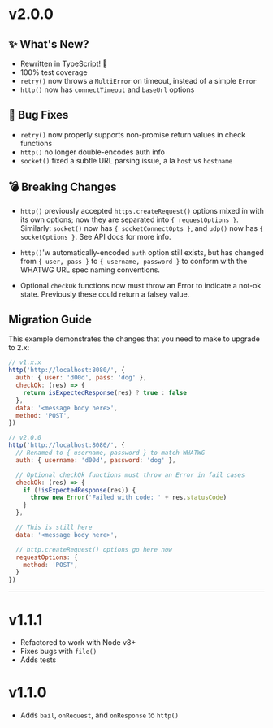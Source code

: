 # v2.0.0

## ✨ What's New?

- Rewritten in TypeScript! 🎉
- 100% test coverage
- `retry()` now throws a `MultiError` on timeout, instead of a simple `Error`
- `http()` now has `connectTimeout` and `baseUrl` options

## 🐛 Bug Fixes

- `retry()` now properly supports non-promise return values in check functions
- `http()` no longer double-encodes auth info
- `socket()` fixed a subtle URL parsing issue, a la `host` vs `hostname`

## 💣 Breaking Changes

- `http()` previously accepted `https.createRequest()` options mixed in with
  its own options; now they are separated into `{ requestOptions }`.
  Similarly: `socket()` now has `{ socketConnectOpts }`, and `udp()` now has
  `{ socketOptions }`. See API docs for more info.

- `http()`'w automatically-encoded `auth` option still exists, but has changed
  from `{ user, pass }` to `{ username, password }` to conform with the WHATWG
  URL spec naming conventions.

- Optional `checkOk` functions now must throw an Error to indicate a not-ok
  state. Previously these could return a falsey value.


## Migration Guide

This example demonstrates the changes that you need to make to upgrade to 2.x:

```javascript
// v1.x.x
http('http://localhost:8080/', {
  auth: { user: 'd00d', pass: 'dog' },
  checkOk: (res) => {
    return isExpectedResponse(res) ? true : false
  },
  data: '<message body here>',
  method: 'POST',
})

// v2.0.0
http('http://localhost:8080/', {
  // Renamed to { username, password } to match WHATWG
  auth: { username: 'd00d', password: 'dog' },

  // Optional checkOk functions must throw an Error in fail cases
  checkOk: (res) => {
    if (!isExpectedResponse(res)) {
      throw new Error('Failed with code: ' + res.statusCode)
    }
  },

  // This is still here
  data: '<message body here>',

  // http.createRequest() options go here now
  requestOptions: {
    method: 'POST',
  }
})
```


---

# v1.1.1

- Refactored to work with Node v8+
- Fixes bugs with `file()`
- Adds tests

# v1.1.0

- Adds `bail`, `onRequest`, and `onResponse` to `http()`

